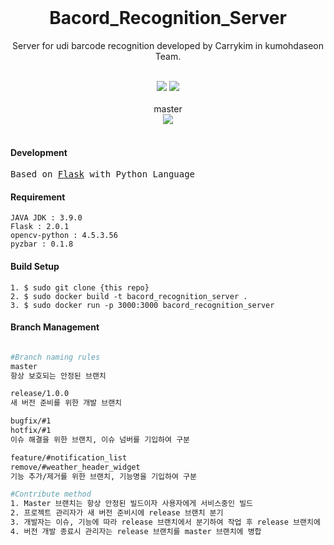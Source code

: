 <div align="center">
    <br/>
    <h1>Bacord_Recognition_Server</h1>
    <p>Server for udi barcode recognition developed by Carrykim in kumohdaseon Team.</p><br/>
    <img src="https://forthebadge.com/images/badges/built-with-love.svg">
    <img src="https://forthebadge.com/images/badges/fo-real.svg">
    <br/>
    <br/>
    master<br/>
    <img src="https://semaphoreci.com/api/v1/foryou8033j/kumohtime_v2/branches/master/badge.svg">
    <br/>
    <br/>
</div>

#### Development
<pre class="highlight highlight-html">
Based on <a href="">Flask</a> with Python Language
</pre>

#### Requirement
```
JAVA JDK : 3.9.0 
Flask : 2.0.1
opencv-python : 4.5.3.56
pyzbar : 0.1.8
```

#### Build Setup
```
1. $ sudo git clone {this repo}
2. $ sudo docker build -t bacord_recognition_server .
3. $ sudo docker run -p 3000:3000 bacord_recognition_server
```

#### Branch Management
```bash

#Branch naming rules
master
항상 보호되는 안정된 브랜치

release/1.0.0
새 버전 준비를 위한 개발 브랜치

bugfix/#1
hotfix/#1
이슈 해결을 위한 브랜치, 이슈 넘버를 기입하여 구분

feature/#notification_list
remove/#weather_header_widget
기능 추가/제거를 위한 브랜치, 기능명을 기입하여 구분

#Contribute method
1. Master 브랜치는 항상 안정된 빌드이자 사용자에게 서비스중인 빌드
2. 프로젝트 관리자가 새 버전 준비시에 release 브랜치 분기
3. 개발자는 이슈, 기능에 따라 release 브랜치에서 분기하여 작업 후 release 브랜치에 Pull request
4. 버전 개발 종료시 관리자는 release 브랜치를 master 브랜치에 병합

```
